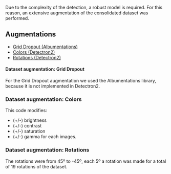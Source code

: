 Due to the complexity of the detection, a robust model is required. For this reason, an extensive augmentation of the consolidated dataset was performed.

## Augmentations

- [Grid Dropout (Albumentations)](https://github.com/frankh077/detectron2_aux_scripts/blob/main/Script%20to%20Data%20Augmentation/aug_dropout.py)
- [Colors (Detectron2)](https://github.com/frankh077/detectron2_aux_scripts/blob/main/Script%20to%20Data%20Augmentation/augment_color.py)
- [Rotations (Detectron2)](https://github.com/frankh077/detectron2_aux_scripts/blob/main/Script%20to%20Data%20Augmentation/aug_rotations.py)

#### Dataset augmentation: Grid Dropout

For the Grid Dropout augmentation we used the Albumentations library, because it is not implemented in Detectron2.

### Dataset augmentation: Colors

This code modifies:

- (+/-) brightness
- (+/-) contrast
- (+/-) saturation
- (+/-) gamma
for each images.

### Dataset augmentation: Rotations

The rotations were from 45º to -45º, each 5º a rotation was made for a total of 19 rotations of the dataset.
